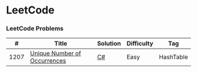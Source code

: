 LeetCode
========

### LeetCode Problems

| # | Title | Solution | Difficulty | Tag |
|---| ----- | -------- | ---------- | ---- |
|1207|[Unique Number of Occurrences](https://leetcode.com/problems/unique-number-of-occurrences/description/)|[C#](https://github.com/FrancoFernando/leetcode/blob/main/HashTable/1207.Unique-Number-of-Occurrences)|Easy|HashTable|
